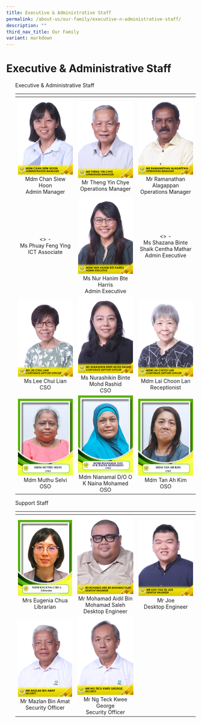```yaml
---
title: Executive & Administrative Staff
permalink: /about-us/our-family/executive-n-administrative-staff/
description: ""
third_nav_title: Our Family
variant: markdown
---
```

# Executive &amp; Administrative Staff

<ul class="jekyllcodex_accordion">
<label for="accordion1">Executive &amp; Administrative Staff</label>
    <div>
      <p>
      <table width="70%">
<thead>
  <tr>
    <th width="25%"></th>
    <th width="25%"></th>
    <th width="25%"></th>
  </tr>
</thead>
<tbody>
  <tr>
    <td width="250px" style="text-align: center;"><img src="/images/About%20us/Executive%20&amp;%20Admin%20Staff/MdmChanSiewHoon.jpg"> Mdm Chan Siew Hoon<br>Admin Manager </td>
    <td width="250px" style="text-align: center;"><img src="/images/About%20us/Executive%20&amp;%20Admin%20Staff/MrThengYinChye.jpg"> Mr Theng Yin Chye<br>Operations Manager</td>
    <td width="250px" style="text-align: center;"><img src="/images/About%20us/Executive%20&amp;%20Admin%20Staff/MrRamanathanAlagappan.jpg"> Mr Ramanathan Alagappan<br>Operations Manager</td>
  </tr>
   <tr>
    <td width="250px" style="text-align: center;">&lt;&gt; -<br>Ms Phuay Feng Ying<br>ICT Associate </td>
    <td width="250px" style="text-align: center;"><img src="/images/About%20us/Executive%20&amp;%20Admin%20Staff/MdmNurHanimBteHarris.jpg"> Ms Nur Hanim Bte Harris<br>Admin Executive</td>
    <td width="250px" style="text-align: center;">&lt;&gt; -<br> Ms Shazana Binte Shaik Centha Mathar<br>Admin Executive</td>
  </tr>
	  <tr>
    <td width="250px" style="text-align: center;"> <img src="/images/About%20us/Executive%20&amp;%20Admin%20Staff/MsLeeChuiLian.jpg">Ms Lee Chui Lian<br>CSO </td>
			<td width="250px" style="text-align: center;"> <img src="/images/About%20us/Executive%20&amp;%20Admin%20Staff/MsNurashikinBinteMohdRashid.jpg">Ms Nurashikin Binte Mohd Rashid<br>CSO </td>
			<td width="250px" style="text-align: center;"><img src="/images/About%20us/Executive%20&amp;%20Admin%20Staff/MdmLaiChooiLan.jpg"> Mdm Lai Choon Lan<br>Receptionist</td>
    </tr>
		<tr>
    <td width="250px" style="text-align: center;"><img src="/images/About%20us/Executive%20&amp;%20Admin%20Staff/EAS10.jpg"> Mdm Muthu Selvi<br>OSO </td>
    <td width="250px" style="text-align: center;"><img src="/images/About%20us/Executive%20&amp;%20Admin%20Staff/EAS11.jpg">Mdm Nianamal D/O O K Naina Mohamed<br>OSO </td>
     <td width="250px" style="text-align: center;"><img src="/images/About%20us/Executive%20&amp;%20Admin%20Staff/EAS9.jpg">Mdm Tan Ah Kim<br>OSO </td>
  </tr>
</tbody>
</table>
</p>	
  </div>

<label for="accordion1">Support Staff</label>
    <div>
      <p>
      <table width="750px">
<thead>
  <tr>
    <th width="250px"></th>
    <th width="250px"></th>
    <th width="250px"></th>
  </tr>
</thead>
<tbody>
  <tr>
    <td width="250px" style="text-align: center;"><img src="/images/librarianchua.jpeg"> Mrs Eugenia Chua<br>Librarian</td>
    <td width="250px" style="text-align: center;"><img src="/images/About%20us/Executive%20&amp;%20Admin%20Staff/MrMohamadAidilBinMohamadSaleh.jpg"> Mr Mohamad Aidil Bin Mohamad Saleh<br>Desktop Engineer</td>
		<td width="250px" style="text-align: center;"><img src="/images/About%20us/Executive%20&amp;%20Admin%20Staff/MrLohYaoZuJoe.jpg">Mr Joe<br>Desktop Engineer</td>
  </tr>
   <tr>
    <td width="250px" style="text-align: center;"><img src="/images/About%20us/Executive%20&amp;%20Admin%20Staff/MrMazlanBinAmat.jpg"> Mr Mazlan Bin Amat<br>Security Officer </td>
    <td width="250px" style="text-align: center;"><img src="/images/About%20us/Executive%20&amp;%20Admin%20Staff/MrNgTeckKweeGeorge.jpg">Mr Ng Teck Kwee George<br>Security Officer</td>
    <td width="250px" style="text-align: center;"></td>
  </tr>
</tbody>
</table>
</p>	
  </div>
	
    
</ul>